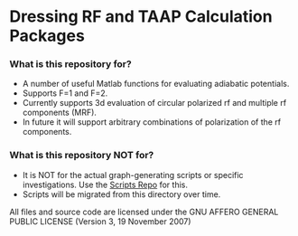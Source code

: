 # Dressing RF and TAAP Calculation Packages #

### What is this repository for? ###

* A number of useful Matlab functions for evaluating adiabatic potentials.
* Supports F=1 and F=2.
* Currently supports 3d evaluation of circular polarized rf and multiple rf components (MRF).
* In future it will support arbitrary combinations of polarization of the rf components.

### What is this repository NOT for? ###

* It is NOT for the actual graph-generating scripts or specific investigations. Use the [Scripts Repo](https://bitbucket.org/footgroup/apscripts) for this.
* Scripts will be migrated from this directory over time.

All files and source code are licensed under the GNU AFFERO GENERAL PUBLIC LICENSE (Version 3, 19 November 2007)